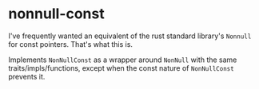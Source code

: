 # nonnull-const

I've frequently wanted an equivalent of the rust standard library's `Nonnull` for const pointers. That's what this is.

Implements `NonNullConst` as a wrapper around `NonNull` with the same traits/impls/functions, except when the const nature of `NonNullConst` prevents it. 
